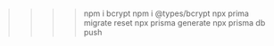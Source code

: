 ``` npm install @auth/prisma-adapter
```

>>>> npm i bcrypt
>>>> npm i @types/bcrypt
>>>> npx prima migrate reset
>>>> npx prisma generate
>>>> npx prisma db push